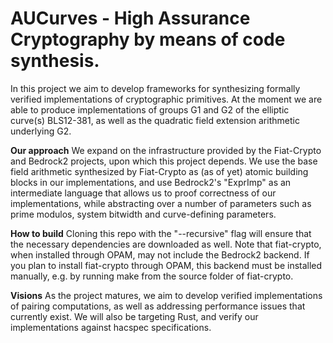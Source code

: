 # AUCurves - High Assurance Cryptography by means of code synthesis.
In this project we aim to develop frameworks for synthesizing formally verified implementations of cryptographic primitives.
At the moment we are able to produce implementations of groups G1 and G2 of the elliptic curve(s) BLS12-381, as well as the quadratic field extension arithmetic underlying G2.

**Our approach**
We expand on the infrastructure provided by the Fiat-Crypto and Bedrock2 projects, upon which this project depends.
We use the base field arithmetic synthesized by Fiat-Crypto as (as of yet) atomic building blocks in our implementations, and use Bedrock2's "ExprImp" as an intermediate language that allows us to proof correctness of our implementations, while abstracting over a number of parameters such as prime modulos, system bitwidth and curve-defining parameters.

**How to build**
Cloning this repo with the "--recursive" flag will ensure that the necessary dependencies are downloaded as well.
Note that fiat-crypto, when installed through OPAM, may not include the Bedrock2 backend. If you plan to install fiat-crypto through OPAM, this backend must be installed manually, e.g. by running
    make
from the source folder of fiat-crypto.

**Visions**
As the project matures, we aim to develop verified implementations of pairing computations, as well as addressing performance issues that currently exist.
We will also be targeting Rust, and verify our implementations against hacspec specifications.